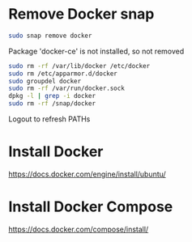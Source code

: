 # Remove Docker snap
```bash
sudo snap remove docker
```
Package 'docker-ce' is not installed, so not removed
```bash
sudo rm -rf /var/lib/docker /etc/docker
sudo rm /etc/apparmor.d/docker
sudo groupdel docker
sudo rm -rf /var/run/docker.sock
dpkg -l | grep -i docker
sudo rm -rf /snap/docker
```
Logout to refresh PATHs

# Install Docker
https://docs.docker.com/engine/install/ubuntu/
# Install Docker Compose
https://docs.docker.com/compose/install/
